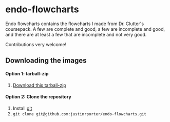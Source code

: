 # endo-flowcharts

Endo flowcharts contains the flowcharts I made from Dr. Clutter's coursepack. A few are complete and good, a few are incomplete and good, and there are at least a few that are incomplete and not very good. 

Contributions very welcome!

## Downloading the images

#### Option 1: tarball-zip

1. [Download this tarball-zip](https://github.com/justinrporter/endo-flowcharts/archive/master.tar.gz)

#### Option 2: Clone the repository

1. Install [git](https://git-scm.com/book/en/v2/Getting-Started-Installing-Git)
2. `git clone git@github.com:justinrporter/endo-flowcharts.git`
